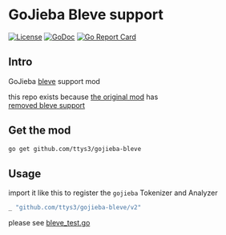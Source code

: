 # GoJieba Bleve support

[![License](https://img.shields.io/badge/license-MIT-yellow.svg?style=flat)](LICENSE)
[![GoDoc](https://godoc.org/github.com/ttys3/gojieba-bleve?status.svg)](https://godoc.org/github.com/ttys3/gojieba-bleve)
[![Go Report Card](https://goreportcard.com/badge/ttys3/gojieba-bleve)](https://goreportcard.com/report/ttys3/gojieba-bleve)

## Intro

GoJieba [bleve](https://github.com/blevesearch/bleve) support mod

this repo exists because [the original mod](https://github.com/yanyiwu/gojieba) has  
[removed bleve support](https://github.com/yanyiwu/gojieba/commit/b714017c2e6807881e0ed64151c0accdd436bb59)

## Get the mod

```bash
go get github.com/ttys3/gojieba-bleve
```

## Usage

import it like this to register the `gojieba` Tokenizer and Analyzer

```go
_ "github.com/ttys3/gojieba-bleve/v2"
```

please see [bleve_test.go](bleve_test.go)
